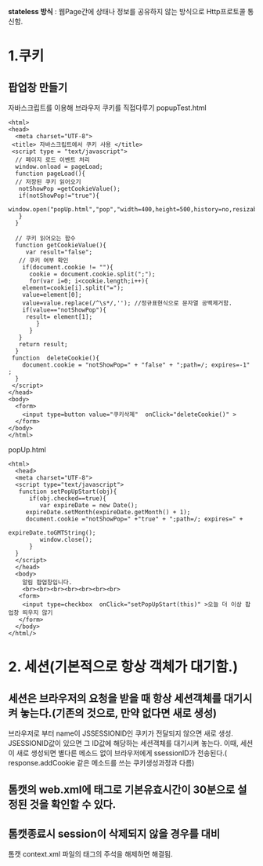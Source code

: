 <b>stateless 방식</b> : 웹Page간에 상태나 정보를 공유하지 않는 방식으로 Http프로토콜 통신함.

# 1.쿠키
## 팝업창 만들기
자바스크립트를 이용해 브라우저 쿠키를 직접다루기
popupTest.html
~~~
<html>
<head>
  <meta charset="UTF-8">
 <title> 자바스크립트에서 쿠키 사용 </title>
 <script type = "text/javascript">
  // 페이지 로드 이벤트 처리
  window.onload = pageLoad;
  function pageLoad(){
  // 저장된 쿠키 읽어오기
   notShowPop =getCookieValue();
   if(notShowPop!="true"){
      window.open("popUp.html","pop","width=400,height=500,history=no,resizable=no,status=no,scrollbars=yes,menubar=no");
   }
  }

  // 쿠키 읽어오는 함수
  function getCookieValue(){   
     var result="false";
   // 쿠키 여부 확인
    if(document.cookie != ""){
      cookie = document.cookie.split(";"); 
      for(var i=0; i<cookie.length;i++){
	element=cookie[i].split("=");
	value=element[0];				 
	value=value.replace(/^\s*/,''); //정규표현식으로 문자열 공백제거함.
	if(value=="notShowPop"){
	 result= element[1];
        }
      }
   }
   return result;
  }
 function  deleteCookie(){
    document.cookie = "notShowPop=" + "false" + ";path=/; expires=-1" ;
  }
 </script>
</head>
<body>
  <form>
    <input type=button value="쿠키삭제"  onClick="deleteCookie()" >
  </form>
</body>
</html>

~~~
popUp.html
~~~
<html>
  <head>
  <meta charset="UTF-8">
  <script type="text/javascript">
   function setPopUpStart(obj){
      if(obj.checked==true){
         var expireDate = new Date();
	 expireDate.setMonth(expireDate.getMonth() + 1);
	 document.cookie ="notShowPop=" +"true" + ";path=/; expires=" + 
                                               expireDate.toGMTString();
         window.close();
      }
  }
  </script>
  </head>
  <body>
    알림 팝업창입니다.
	<br><br><br><br><br><br><br>
   <form>
    <input type=checkbox  onClick="setPopUpStart(this)" >오늘 더 이상 팝업창 띄우지 않기   
   </form>
  </body>
</html/>

~~~

# 2. 세션(기본적으로 항상 객체가 대기함.)
## 세션은 브라우저의 요청을 받을 때 항상 세션객체를 대기시켜 놓는다.(기존의 것으로, 만약 없다면 새로 생성)
브라우저로 부터 name이 JSSESSIONID인 쿠키가 전달되지 않으면 새로 생성.<br>
JSESSIONID값이 있으면 그 ID값에 해당하는 세션객체를 대기시켜 놓는다.
이때, 세션이 새로 생성되면 별다른 메소드 없이 브라우저에게 ssessionID가 전송된다.( response.addCookie 같은 메소드를 쓰는 쿠키생성과정과 다름)

## 톰캣의 web.xml에 <session-config>태그로 기본유효시간이 30분으로 설정된 것을 확인할 수 있다.

## 톰캣종료시 session이 삭제되지 않을 경우를 대비
톰캣 context.xml 파일의 <Manager pathname=""/> 태그의 주석을 해제하면 해결됨.




